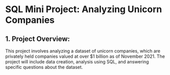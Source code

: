 # SQL Mini Project: Analyzing Unicorn Companies
## 1. Project Overview:
 This project involves analyzing a dataset of unicorn companies, which are privately held
 companies valued at over $1 billion as of November 2021. The project will include data creation,
 analysis using SQL, and answering specific questions about the dataset.
